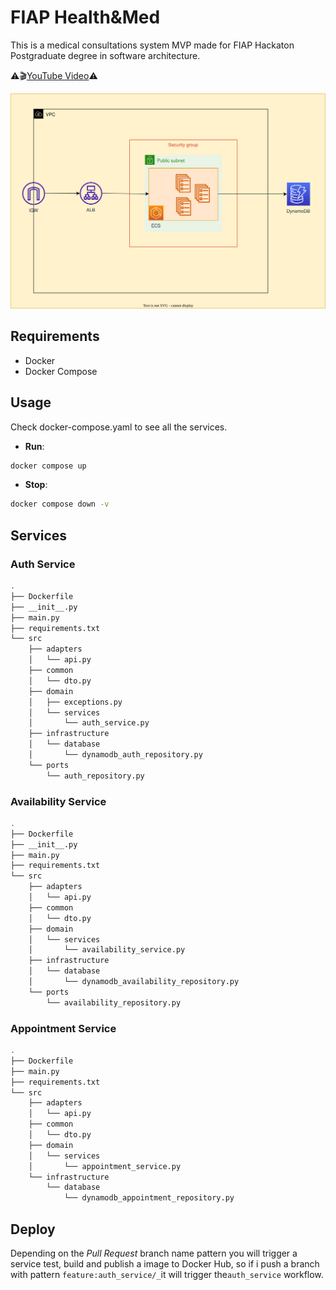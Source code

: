 # FIAP Health&Med

This is a medical consultations system MVP made for FIAP Hackaton
Postgraduate degree in software architecture.

⚠️🎬[YouTube Video](https://youtu.be/zV6Mq8KY6eM)⚠️

![architecture](docs/architecture.drawio.svg)

## Requirements

- Docker
- Docker Compose

## Usage

Check docker-compose.yaml to see all the services.

- **Run**:

```sh
docker compose up
```

- **Stop**:

```sh
docker compose down -v
```

## Services

### Auth Service

```sh
.
├── Dockerfile
├── __init__.py
├── main.py
├── requirements.txt
└── src
    ├── adapters
    │   └── api.py
    ├── common
    │   └── dto.py
    ├── domain
    │   ├── exceptions.py
    │   └── services
    │       └── auth_service.py
    ├── infrastructure
    │   └── database
    │       └── dynamodb_auth_repository.py
    └── ports
        └── auth_repository.py
```

### Availability Service

```sh
.
├── Dockerfile
├── __init__.py
├── main.py
├── requirements.txt
└── src
    ├── adapters
    │   └── api.py
    ├── common
    │   └── dto.py
    ├── domain
    │   └── services
    │       └── availability_service.py
    ├── infrastructure
    │   └── database
    │       └── dynamodb_availability_repository.py
    └── ports
        └── availability_repository.py
```

### Appointment Service

```sh
.
├── Dockerfile
├── main.py
├── requirements.txt
└── src
    ├── adapters
    │   └── api.py
    ├── common
    │   └── dto.py
    ├── domain
    │   └── services
    │       └── appointment_service.py
    └── infrastructure
        └── database
            └── dynamodb_appointment_repository.py
```

## Deploy

Depending on the _Pull Request_ branch name pattern you will trigger a service test, build and publish a image to Docker Hub, so if i push a branch with pattern `feature:auth_service/_`it will trigger the`auth_service` workflow.
